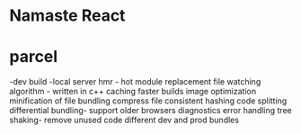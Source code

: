 # Namaste React

# parcel
-dev build
-local server
hmr - hot module replacement
file watching algorithm - written in c++
caching faster builds
image optimization 
minification of file
bundling
compress file
consistent hashing
code splitting
differential bundling- support older browsers
diagnostics
error handling
tree shaking- remove unused code
different dev and prod bundles
